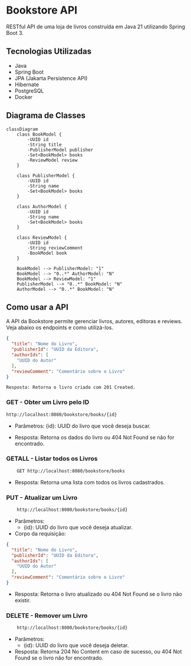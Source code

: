 # Bookstore API

RESTful API de uma loja de livros construída em Java 21 utilizando Spring Boot 3.

## Tecnologias Utilizadas

- Java
- Spring Boot
- JPA (Jakarta Persistence API)
- Hibernate
- PostgreSQL
- Docker

## Diagrama de Classes

````mermaid
classDiagram
    class BookModel {
        -UUID id
        -String title
        -PublisherModel publisher
        -Set<BookModel> books
        -ReviewModel review
    }

    class PublisherModel {
        -UUID id
        -String name
        -Set<BookModel> books
    }

    class AuthorModel {
        -UUID id
        -String name
        -Set<BookModel> books
    }

    class ReviewModel {
        -UUID id
        -String reviewComment
        -BookModel book
    }

    BookModel --> PublisherModel: "1"
    BookModel --> "0..*" AuthorModel: "N"
    BookModel --> ReviewModel: "1"
    PublisherModel --> "0..*" BookModel: "N"
    AuthorModel --> "0..*" BookModel: "N"
````

## Como usar a API

A API da Bookstore permite gerenciar livros, autores, editoras e reviews. Veja abaixo os endpoints e como utilizá-los.

````json
{
  "title": "Nome do Livro",
  "publisherId": "UUID da Editora",
  "authorIds": [
    "UUID do Autor"
  ],
  "reviewComment": "Comentário sobre o Livro"
}
````

    Resposta: Retorna o livro criado com 201 Created.

### GET - Obter um Livro pelo ID

````html
http://localhost:8080/bookstore/books/{id}
````   

- Parâmetros:
  {id}: UUID do livro que você deseja buscar.

- Resposta: Retorna os dados do livro ou 404 Not Found se não for encontrado.

### GETALL - Listar todos os Livros

```htm
    GET http://localhost:8080/bookstore/books
```

- Resposta: Retorna uma lista com todos os livros cadastrados.

### PUT - Atualizar um Livro

````html
    http://localhost:8080/bookstore/books/{id}
````

- Parâmetros: 
  - {id}: UUID do livro que você deseja atualizar.
- Corpo da requisição:

````json
{
  "title": "Nome do Livro",
  "publisherId": "UUID da Editora",
  "authorIds": [
    "UUID do Autor"
  ],
  "reviewComment": "Comentário sobre o Livro"
}
````

- Resposta: Retorna o livro atualizado ou 404 Not Found se o livro não existir.

### DELETE - Remover um Livro
````html
    http://localhost:8080/bookstore/books/{id}
````

- Parâmetros:
  - {id}: UUID do livro que você deseja deletar.
- Resposta: Retorna 204 No Content em caso de sucesso, ou 404 Not Found se o livro não for encontrado.